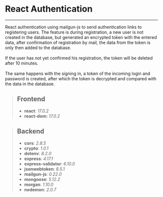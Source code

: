 # React Authentication

***
React authentication using mailgun-js to send authentication links to registering users. The feature is during registration, a new user is not created in the database, but generated an encrypted token with the entered data, after confirmation of registration by mail, the data from the token is only then added to the database.
<br><br>If the user has not yet confirmed his registration, the token will be deleted after 10 minutes.
<br><br>The same happens with the signing in, a token of the incoming login and password is created, after which the token is decrypted and compared with the data in the database.

>## Frontend
>- **react**: *17.0.2*
>- **react-dom:** *17.0.2*

>## Backend
>- **cors**:  *2.8.5*
>- **crypto**: *1.0.1*
>- **dotenv**: *8.2.0*
>- **express**: *4.17.1*
>-  **express-validator**: *6.10.0*
>-  **jsonwebtoken**: *8.5.1*
>-  **mailgun-js**: *0.22.0*
>-  **mongoose**: *5.12.2*
>-  **morgan**: *1.10.0*
>-  **nodemon**: *2.0.7*
